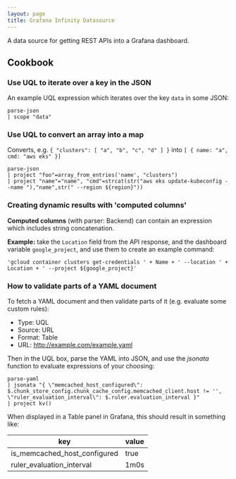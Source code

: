 ```yaml
---
layout: page
title: Grafana Infinity Datasource
---
```


A data source for getting REST APIs into a Grafana dashboard.

## Cookbook

### Use UQL to iterate over a key in the JSON

An example UQL expression which iterates over the key `data` in some JSON:

```
parse-json
| scope "data"
```

### Use UQL to convert an array into a map

Converts, e.g. `{ "clusters": [ "a", "b", "c", "d" ] }` into `[ { name: "a", cmd: "aws eks" }]`

```
parse-json 
| project "foo"=array_from_entries('name', "clusters") 
| project "name"="name", "cmd"=strcat(str("aws eks update-kubeconfig --name "),"name",str(" --region ${region}"))
```

### Creating dynamic results with 'computed columns'

**Computed columns** (with parser: Backend) can contain an expression which includes string concatenation.

**Example:** take the `Location` field from the API response, and the dashboard variable `google_project`, and use them to create an example command:

```
'gcloud container clusters get-credentials ' + Name + ' --location ' + Location + ' --project ${google_project}'
```

### How to validate parts of a YAML document

To fetch a YAML document and then validate parts of it (e.g. evaluate some custom rules):

- Type: UQL
- Source: URL
- Format: Table
- URL: http://example.com/example.yaml

Then in the UQL box, parse the YAML into JSON, and use the _jsonata_ function to evaluate expressions of your choosing:

```
parse-yaml
| jsonata "{ \"memcached_host_configured\": $.chunk_store_config.chunk_cache_config.memcached_client.host != '', \"ruler_evaluation_interval\": $.ruler.evaluation_interval }"
| project kv()
```

When displayed in a Table panel in Grafana, this should result in something like:

| key | value |
| --- | ----- |
| is_memcached_host_configured | true |
| ruler_evaluation_interval | 1m0s |

